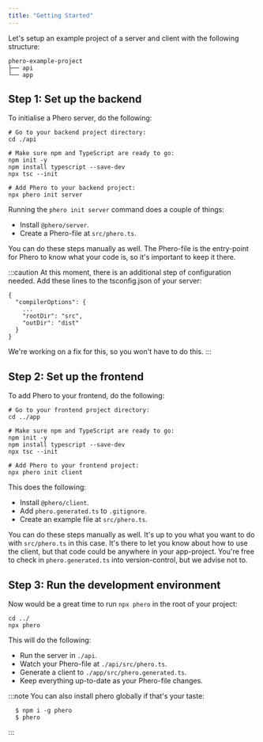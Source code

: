 ```yaml
---
title: "Getting Started"
---
```


Let's setup an example project of a server and client with the following structure:

```
phero-example-project
├── api
└── app
```

## Step 1: Set up the backend

To initialise a Phero server, do the following:

```
# Go to your backend project directory:
cd ./api
​
# Make sure npm and TypeScript are ready to go:
npm init -y
npm install typescript --save-dev
npx tsc --init
​
# Add Phero to your backend project:
npx phero init server
```

Running the `phero init server` command does a couple of things:

- Install `@phero/server`.
- Create a Phero-file at `src/phero.ts`.

You can do these steps manually as well. The Phero-file is the entry-point for Phero to know what your code is, so it's important to keep it there.

:::caution
At this moment, there is an additional step of configuration needed. Add these lines to the tsconfig.json of your server:

```
{
  "compilerOptions": {
    ...
    "rootDir": "src",
    "outDir": "dist"
  }
}
```

We're working on a fix for this, so you won't have to do this.
:::

## Step 2: Set up the frontend

To add Phero to your frontend, do the following:

```
# Go to your frontend project directory:
cd ../app

# Make sure npm and TypeScript are ready to go:
npm init -y
npm install typescript --save-dev
npx tsc --init

# Add Phero to your frontend project:
npx phero init client
```

This does the following:

- Install `@phero/client`.
- Add `phero.generated.ts` to `.gitignore`.
- Create an example file at `src/phero.ts`.

You can do these steps manually as well. It's up to you what you want to do with `src/phero.ts` in this case. It's there to let you know about how to use the client, but that code could be anywhere in your app-project. You're free to check in `phero.generated.ts` into version-control, but we advise not to.

## Step 3: Run the development environment

Now would be a great time to run `npx phero` in the root of your project:

```
cd ../
npx phero
```

This will do the following:

- Run the server in `./api`.
- Watch your Phero-file at `./api/src/phero.ts`.
- Generate a client to `./app/src/phero.generated.ts`.
- Keep everything up-to-date as your Phero-file changes.

:::note
You can also install phero globally if that's your taste:

```
  $ npm i -g phero
  $ phero
```

:::
